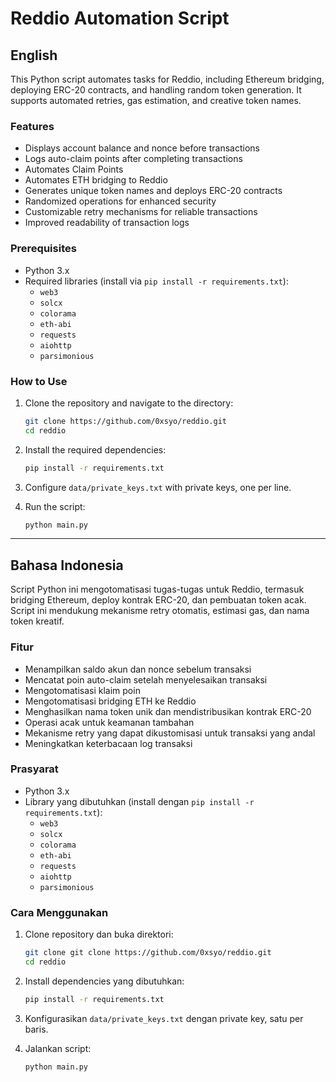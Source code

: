 
# Reddio Automation Script

## English

This Python script automates tasks for Reddio, including Ethereum bridging, deploying ERC-20 contracts, and handling random token generation. It supports automated retries, gas estimation, and creative token names.

### Features  
- Displays account balance and nonce before transactions  
- Logs auto-claim points after completing transactions  
- Automates Claim Points  
- Automates ETH bridging to Reddio  
- Generates unique token names and deploys ERC-20 contracts  
- Randomized operations for enhanced security  
- Customizable retry mechanisms for reliable transactions  
- Improved readability of transaction logs  

### Prerequisites
- Python 3.x
- Required libraries (install via `pip install -r requirements.txt`):
  - `web3`
  - `solcx`
  - `colorama`
  - `eth-abi`
  - `requests`
  - `aiohttp`
  - `parsimonious`

### How to Use
1. Clone the repository and navigate to the directory:
   ```bash
   git clone https://github.com/0xsyo/reddio.git
   cd reddio
   ```

2. Install the required dependencies:
   ```bash
   pip install -r requirements.txt
   ```

3. Configure `data/private_keys.txt` with private keys, one per line.

4. Run the script:
   ```bash
   python main.py
   ```

---

## Bahasa Indonesia

Script Python ini mengotomatisasi tugas-tugas untuk Reddio, termasuk bridging Ethereum, deploy kontrak ERC-20, dan pembuatan token acak. Script ini mendukung mekanisme retry otomatis, estimasi gas, dan nama token kreatif.

### Fitur  
- Menampilkan saldo akun dan nonce sebelum transaksi  
- Mencatat poin auto-claim setelah menyelesaikan transaksi  
- Mengotomatisasi klaim poin  
- Mengotomatisasi bridging ETH ke Reddio  
- Menghasilkan nama token unik dan mendistribusikan kontrak ERC-20  
- Operasi acak untuk keamanan tambahan  
- Mekanisme retry yang dapat dikustomisasi untuk transaksi yang andal  
- Meningkatkan keterbacaan log transaksi  

### Prasyarat
- Python 3.x
- Library yang dibutuhkan (install dengan `pip install -r requirements.txt`):
  - `web3`
  - `solcx`
  - `colorama`
  - `eth-abi`
  - `requests`
  - `aiohttp`
  - `parsimonious`

### Cara Menggunakan
1. Clone repository dan buka direktori:
   ```bash
   git clone git clone https://github.com/0xsyo/reddio.git
   cd reddio
   ```

2. Install dependencies yang dibutuhkan:
   ```bash
   pip install -r requirements.txt
   ```

3. Konfigurasikan `data/private_keys.txt` dengan private key, satu per baris.

4. Jalankan script:
   ```bash
   python main.py
   ```
